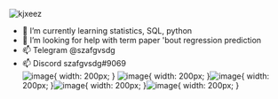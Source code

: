 ![kjxeez](https://user-images.githubusercontent.com/82978703/230666629-6a09f15d-b55a-4d79-976d-e3755cd42108.gif)

- 🌱 I’m currently learning statistics, SQL, python
- 🤔 I’m looking for help with term paper 'bout regression prediction
- 📫 Telegram @szafgvsdg 
- 📫 Discord szafgvsdg#9069  
![image](https://user-images.githubusercontent.com/82978703/230669363-783f16ba-208e-4f41-8f96-7c7e59681460.png){ width: 200px; } ![image](https://user-images.githubusercontent.com/82978703/230669475-ced2d855-1359-42dd-bccb-92c02144a8d4.png){ width: 200px; }![image](https://user-images.githubusercontent.com/82978703/230669552-b0bcf537-ec57-4cf8-8bde-be95ade33ae5.png){ width: 200px; }![image](https://user-images.githubusercontent.com/82978703/230670714-163563e0-5ed2-4133-9e6e-5d23911f449c.png){ width: 200px; }![image](https://user-images.githubusercontent.com/82978703/230671237-3e0b2eb4-3a8f-48c0-959f-b863adb08f7d.png){ width: 200px; }






